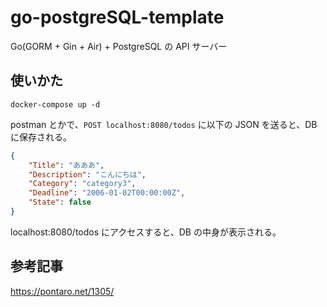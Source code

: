 # go-postgreSQL-template

Go(GORM + Gin + Air) + PostgreSQL の API サーバー

## 使いかた

```
docker-compose up -d
```

postman とかで、`POST localhost:8080/todos` に以下の JSON を送ると、DB に保存される。

```json
{
    "Title": "あああ",
    "Description": "こんにちは",
    "Category": "category3",
    "Deadline": "2006-01-02T00:00:00Z",
    "State": false
}
```

localhost:8080/todos にアクセスすると、DB の中身が表示される。

## 参考記事
https://pontaro.net/1305/
